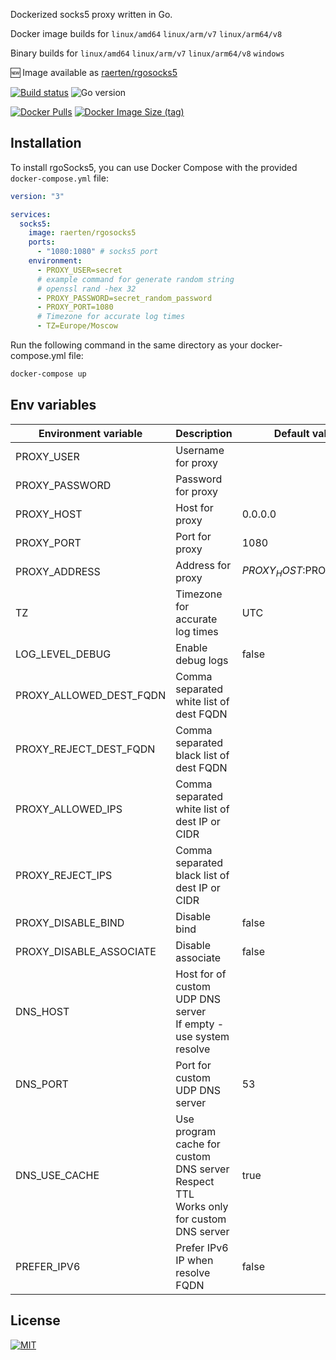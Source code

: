Dockerized socks5 proxy written in Go.

Docker image builds for `linux/amd64` `linux/arm/v7` `linux/arm64/v8`

Binary builds for `linux/amd64` `linux/arm/v7` `linux/arm64/v8` `windows`

🆕 Image available as [raerten/rgosocks5](https://hub.docker.com/r/raerten/rgosocks5)

[![Build status](https://github.com/Raerten/rgosocks5/actions/workflows/release.yml/badge.svg)](https://github.com/Raerten/rgosocks5/actions/workflows/release.yml)
![Go version](https://img.shields.io/github/go-mod/go-version/raerten/rgosocks5)

[![Docker Pulls](https://img.shields.io/docker/pulls/raerten/rgosocks5)](https://hub.docker.com/r/raerten/rgosocks5)
[![Docker Image Size (tag)](https://img.shields.io/docker/image-size/raerten/rgosocks5/latest)](https://hub.docker.com/r/raerten/rgosocks5)

## Installation

To install rgoSocks5, you can use Docker Compose with the provided `docker-compose.yml` file:

```yml
version: "3"

services:
  socks5:
    image: raerten/rgosocks5
    ports:
      - "1080:1080" # socks5 port
    environment:
      - PROXY_USER=secret
      # example command for generate random string
      # openssl rand -hex 32
      - PROXY_PASSWORD=secret_random_password
      - PROXY_PORT=1080
      # Timezone for accurate log times
      - TZ=Europe/Moscow
```

Run the following command in the same directory as your docker-compose.yml file:

```bash
docker-compose up
```

## Env variables

| Environment variable    | Description                                                                                  | Default value           |
|-------------------------|----------------------------------------------------------------------------------------------|-------------------------|
| PROXY_USER              | Username for proxy                                                                           |                         |
| PROXY_PASSWORD          | Password for proxy                                                                           |                         |
| PROXY_HOST              | Host for proxy                                                                               | 0.0.0.0                 |
| PROXY_PORT              | Port for proxy                                                                               | 1080                    |
| PROXY_ADDRESS           | Address for proxy                                                                            | $PROXY_HOST:$PROXY_PORT |
| TZ                      | Timezone for accurate log times                                                              | UTC                     |
| LOG_LEVEL_DEBUG         | Enable debug logs                                                                            | false                   |
| PROXY_ALLOWED_DEST_FQDN | Comma separated white list of dest FQDN                                                      |                         |
| PROXY_REJECT_DEST_FQDN  | Comma separated black list of dest FQDN                                                      |                         |
| PROXY_ALLOWED_IPS       | Comma separated white list of dest IP or CIDR                                                |                         |
| PROXY_REJECT_IPS        | Comma separated black list of dest IP or CIDR                                                |                         |
| PROXY_DISABLE_BIND      | Disable bind                                                                                 | false                   |
| PROXY_DISABLE_ASSOCIATE | Disable associate                                                                            | false                   |
| DNS_HOST                | Host for of custom UDP DNS server<br/>If empty - use system resolve                          |                         |
| DNS_PORT                | Port for custom UDP DNS server                                                               | 53                      |
| DNS_USE_CACHE           | Use program cache for custom DNS server<br/>Respect TTL<br/>Works only for custom DNS server | true                    |
| PREFER_IPV6             | Prefer IPv6 IP when resolve FQDN                                                             | false                   |


## License

[![MIT](https://img.shields.io/github/license/raerten/rgosocks5)](https://github.com/raerten/rgosocks5/blob/master/LICENSE)